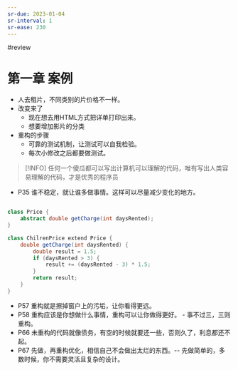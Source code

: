 ```yaml
---
sr-due: 2023-01-04
sr-interval: 1
sr-ease: 230
---
```


#review 

# 第一章 案例
- 人去租片，不同类别的片价格不一样。
- 改变来了
	- 现在想去用HTML方式把详单打印出来。
	- 想要增加影片的分类
- 重构的步骤
	- 可靠的测试机制，让测试可以自我检验。
	- 每次小修改之后都要做测试。
>[!INFO] 
>任何一个傻瓜都可以写出计算机可以理解的代码，唯有写出人类容易理解的代码，才是优秀的程序员

- P35 谁不稳定，就让谁多做事情。这样可以尽量减少变化的地方。
```java

class Price {
	abstract double getCharge(int daysRented);
}

class ChilrenPrice extend Price {
	double getCharge(int daysRented) {
		double result = 1.5;
		if (daysRented > 3) {
			result += (daysRented - 3) * 1.5;
		}
		return result;
	}
}

```

- P57 重构就是擦掉窗户上的污垢，让你看得更远。
- P58 重构应该是你想做什么事情，重构可以让你做得更好。  - 事不过三，三则重构。
- P66 未重构的代码就像债务，有空的时候就要还一些，否则久了，利息都还不起。
- P67 先做，再重构优化，相信自己不会做出太烂的东西。-- 先做简单的，多数时候，你不需要灵活且复杂的设计。